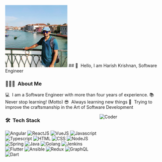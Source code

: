 <img alt="Harish Krishnan Banner" src="./assets/harishkrishnan.jpeg" width="200" height="200" />
## 👋 &nbsp;Hello, I am Harish Krishnan, Software Engineer

### 👨🏻‍💻 &nbsp;About Me

💻&nbsp; I am a Software Engineer with more than four years of experience.
📚&nbsp; Never stop learning! (Motto)
😎&nbsp; Always learning new things
🧱&nbsp; Trying to improve the craftsmanship in the Art of Software Development

<img alt="Coder" src="https://media.giphy.com/media/LmNwrBhejkK9EFP504/giphy.gif" width="200" align="right"/>

### 🛠 &nbsp;Tech Stack
<img src="https://img.icons8.com/color/48/000000/angularjs.png" alt="Angular" />
<img src="https://img.icons8.com/plasticine/48/000000/react.png" alt="ReactJS" />
<img src="https://img.icons8.com/color/48/000000/vue-js.png" alt="VueJS" />
<img src="https://img.icons8.com/color/48/000000/javascript.png" alt="Javascript" />
<br>
<img src="https://img.icons8.com/color/48/000000/typescript.png" alt="Typescript" />
<img src="https://img.icons8.com/dusk/48/000000/html-5.png" alt="HTML" />
<img src="https://img.icons8.com/color/48/000000/css3.png" alt="CSS" />
<img src="https://img.icons8.com/color/48/000000/nodejs.png" alt="NodeJS" />
<br>
<img src="https://img.icons8.com/color/48/000000/spring-logo.png" alt="Spring" />
<img src="https://img.icons8.com/nolan/48/java-coffee-cup-logo.png" alt="Java" />
<img src="https://img.icons8.com/color/48/000000/golang.png" alt="Golang" />
<img src="https://img.icons8.com/color/48/000000/jenkins.png" alt="Jenkins" />
<br>
<img src="https://img.icons8.com/color/48/000000/flutter.png" alt="Flutter" />
<img src="https://img.icons8.com/color/48/000000/ansible.png" alt="Ansible" />
<img src="https://img.icons8.com/color/48/000000/redux.png" alt="Redux" />
<img src="https://img.icons8.com/color/48/000000/graphql.png" alt="GraphQL" />
<br>
<img src="https://img.icons8.com/color/48/000000/dart.png" alt="Dart" />
<img src="./assets/deno.png" alt="Deno>